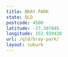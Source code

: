 ```yaml
---
title: BRAY PARK
state: QLD
postcode: 4500
latitude: -27.307845
longitude: 152.939438
url: /qld/bray-park/
layout: suburb
---
```

